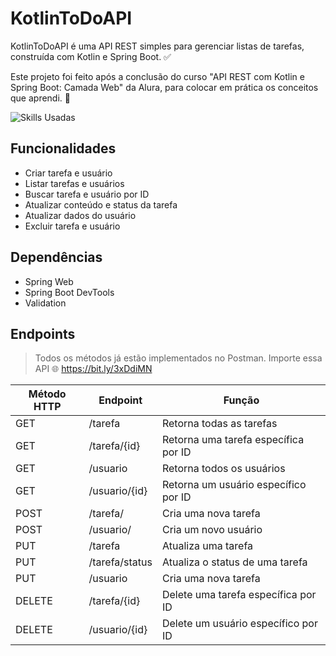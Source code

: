 # KotlinToDoAPI

KotlinToDoAPI é uma API REST simples para gerenciar listas de tarefas, construída com Kotlin e Spring Boot. ✅

Este projeto foi feito após a conclusão do curso "API REST com Kotlin e Spring Boot: Camada Web" da Alura, para colocar
em prática os conceitos que aprendi. 💪

![Skills Usadas](https://skillicons.dev/icons?i=kotlin,spring,postman,idea)

## Funcionalidades

- Criar tarefa e usuário
- Listar tarefas e usuários
- Buscar tarefa e usuário por ID
- Atualizar conteúdo e status da tarefa
- Atualizar dados do usuário
- Excluir tarefa e usuário

## Dependências

- Spring Web
- Spring Boot DevTools
- Validation

## Endpoints

> Todos os métodos já estão implementados no Postman. Importe essa API 🌐
> https://bit.ly/3xDdiMN

| Método HTTP | Endpoint       | Função                               |
|-------------|----------------|--------------------------------------|
| GET         | /tarefa        | Retorna todas as tarefas             |
| GET         | /tarefa/{id}   | Retorna uma tarefa específica por ID |
| GET         | /usuario       | Retorna todos os usuários            |
| GET         | /usuario/{id}  | Retorna um usuário específico por ID |
| POST        | /tarefa/       | Cria uma nova tarefa                 |
| POST        | /usuario/      | Cria um novo usuário                 |
| PUT         | /tarefa        | Atualiza uma tarefa                  |
| PUT         | /tarefa/status | Atualiza o status de uma tarefa      |
| PUT         | /usuario       | Cria uma nova tarefa                 |
| DELETE      | /tarefa/{id}   | Delete uma tarefa específica por ID  |
| DELETE      | /usuario/{id}  | Delete um usuário específico por ID  |
